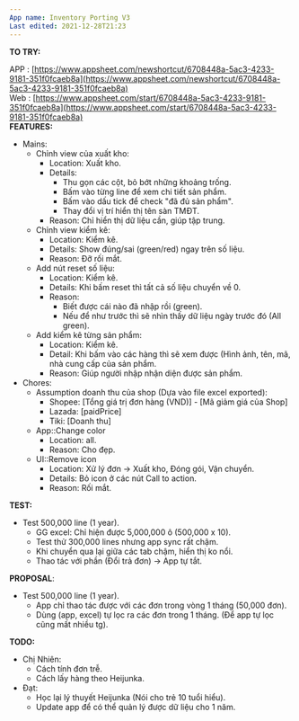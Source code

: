 ```yaml
---
App name: Inventory Porting V3
Last edited: 2021-12-28T21:23
---
```

**TO TRY:**

APP : [https://www.appsheet.com/newshortcut/6708448a-5ac3-4233-9181-351f0fcaeb8a](https://www.appsheet.com/newshortcut/6708448a-5ac3-4233-9181-351f0fcaeb8a)  
Web : [https://www.appsheet.com/start/6708448a-5ac3-4233-9181-351f0fcaeb8a](https://www.appsheet.com/start/6708448a-5ac3-4233-9181-351f0fcaeb8a)  
**FEATURES:**

- Mains:
    - Chỉnh view của xuất kho:
        - Location: Xuất kho.
        - Details:
            - Thu gọn các cột, bỏ bớt những khoảng trống.
            - Bấm vào từng line để xem chi tiết sản phẩm.
            - Bấm vào dấu tick để check "đã đủ sản phẩm".
            - Thay đổi vị trí hiển thị tên sàn TMĐT.
        - Reason: Chỉ hiển thị dữ liệu cần, giúp tập trung.
    - Chỉnh view kiểm kê:
        - Location: Kiểm kê.
        - Details: Show đúng/sai (green/red) ngay trên số liệu.
        - Reason: Đỡ rối mắt.
    - Add nút reset số liệu:
        - Location: Kiểm kê.
        - Details: Khi bấm reset thì tất cả số liệu chuyển về 0.
        - Reason:
            - Biết được cái nào đã nhập rồi (green).
            - Nếu để như trước thì sẽ nhìn thấy dữ liệu ngày trước đó (All green).
    - Add kiểm kê từng sản phẩm:
        - Location: Kiểm kê.
        - Detail: Khi bấm vào các hàng thì sẽ xem được (Hình ảnh, tên, mã, nhà cung cấp của sản phẩm.
        - Reason: Giúp người nhập nhận diện được sản phẩm.
- Chores:
    - Assumption doanh thu của shop (Dựa vào file excel exported):
        - Shopee: [Tổng giá trị đơn hàng (VND)] - [Mã giảm giá của Shop]
        - Lazada: [paidPrice]
        - Tiki: [Doanh thu]
    - App::Change color
        - Location: all.
        - Reason: Cho đẹp.
    - UI::Remove icon
        - Location: Xử lý đơn → Xuất kho, Đóng gói, Vận chuyển.
        - Details: Bỏ icon ở các nút Call to action.
        - Reason: Rối mắt.

**TEST:**

- Test 500,000 line (1 year).
    - GG excel: Chỉ hiện được 5,000,000 ô (500,000 x 10).
    - Test thử 300,000 lines nhưng app sync rất chậm.
    - Khi chuyển qua lại giữa các tab chậm, hiển thị ko nổi.
    - Thao tác với phần (Đổi trả đơn) → App tự tắt.

**PROPOSAL**:

- Test 500,000 line (1 year).
    - App chỉ thao tác được với các đơn trong vòng 1 tháng (50,000 đơn).
    - Dùng (app, excel) tự lọc ra các đơn trong 1 tháng. (Để app tự lọc cũng mất nhiều tg).

**TODO:**

- Chị Nhiên:
    - Cách tính đơn trễ.
    - Cách lấy hàng theo Heijunka.
- Đạt:
    - Học lại lý thuyết Heijunka (Nói cho trẻ 10 tuổi hiểu).
    - Update app để có thể quản lý được dữ liệu cho 1 năm.